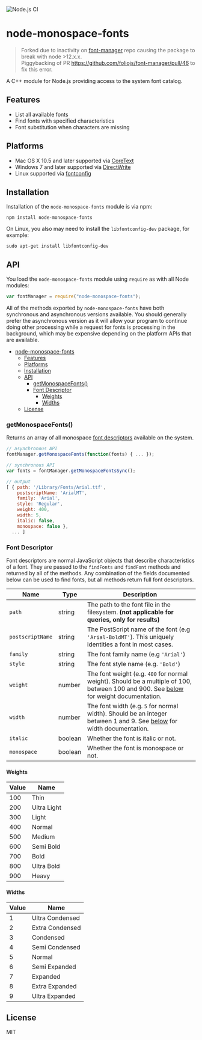 ![Node.js CI](https://github.com/bmealhouse/node-monospace-fonts/workflows/Node.js%20CI/badge.svg?branch=master)

# node-monospace-fonts

> Forked due to inactivity on [font-manager](https://github.com/foliojs/font-manager) repo causing the package to break with node >12.x.x. <br/> Piggybacking of PR https://github.com/foliojs/font-manager/pull/46 to fix this error.

A C++ module for Node.js providing access to the system font catalog.

## Features

- List all available fonts
- Find fonts with specified characteristics
- Font substitution when characters are missing

## Platforms

- Mac OS X 10.5 and later supported via [CoreText](https://developer.apple.com/library/mac/documentation/Carbon/reference/CoreText_Framework_Ref/_index.html)
- Windows 7 and later supported via [DirectWrite](<http://msdn.microsoft.com/en-us/library/windows/desktop/dd368038(v=vs.85).aspx>)
- Linux supported via [fontconfig](http://www.freedesktop.org/software/fontconfig)

## Installation

Installation of the `node-monospace-fonts` module is via npm:

    npm install node-monospace-fonts

On Linux, you also may need to install the `libfontconfig-dev` package, for example:

    sudo apt-get install libfontconfig-dev

## API

You load the `node-monospace-fonts` module using `require` as with all Node modules:

```javascript
var fontManager = require("node-monospace-fonts");
```

All of the methods exported by `node-monospace-fonts` have both synchronous and asynchronous versions available.
You should generally prefer the asynchronous version as it will allow your program to continue doing other
processing while a request for fonts is processing in the background, which may be expensive depending on
the platform APIs that are available.

- [node-monospace-fonts](#node-monospace-fonts)
  - [Features](#features)
  - [Platforms](#platforms)
  - [Installation](#installation)
  - [API](#api)
    - [getMonospaceFonts()](#getmonospacefonts)
    - [Font Descriptor](#font-descriptor)
      - [Weights](#weights)
      - [Widths](#widths)
  - [License](#license)

### getMonospaceFonts()

Returns an array of all monospace [font descriptors](#font-descriptor) available on the system.

```javascript
// asynchronous API
fontManager.getMonospaceFonts(function(fonts) { ... });

// synchronous API
var fonts = fontManager.getMonospaceFontsSync();

// output
[ { path: '/Library/Fonts/Arial.ttf',
    postscriptName: 'ArialMT',
    family: 'Arial',
    style: 'Regular',
    weight: 400,
    width: 5,
    italic: false,
    monospace: false },
  ... ]
```

### Font Descriptor

Font descriptors are normal JavaScript objects that describe characteristics of
a font. They are passed to the `findFonts` and `findFont` methods and returned by
all of the methods. Any combination of the fields documented below can be used to
find fonts, but all methods return full font descriptors.

| Name             | Type    | Description                                                                                                                                       |
| ---------------- | ------- | ------------------------------------------------------------------------------------------------------------------------------------------------- |
| `path`           | string  | The path to the font file in the filesystem. **(not applicable for queries, only for results)**                                                   |
| `postscriptName` | string  | The PostScript name of the font (e.g `'Arial-BoldMT'`). This uniquely identities a font in most cases.                                            |
| `family`         | string  | The font family name (e.g `'Arial'`)                                                                                                              |
| `style`          | string  | The font style name (e.g. `'Bold'`)                                                                                                               |
| `weight`         | number  | The font weight (e.g. `400` for normal weight). Should be a multiple of 100, between 100 and 900. See [below](#weights) for weight documentation. |
| `width`          | number  | The font width (e.g. `5` for normal width). Should be an integer between 1 and 9. See [below](#widths) for width documentation.                   |
| `italic`         | boolean | Whether the font is italic or not.                                                                                                                |
| `monospace`      | boolean | Whether the font is monospace or not.                                                                                                             |

#### Weights

| Value | Name        |
| ----- | ----------- |
| 100   | Thin        |
| 200   | Ultra Light |
| 300   | Light       |
| 400   | Normal      |
| 500   | Medium      |
| 600   | Semi Bold   |
| 700   | Bold        |
| 800   | Ultra Bold  |
| 900   | Heavy       |

#### Widths

| Value | Name            |
| ----- | --------------- |
| 1     | Ultra Condensed |
| 2     | Extra Condensed |
| 3     | Condensed       |
| 4     | Semi Condensed  |
| 5     | Normal          |
| 6     | Semi Expanded   |
| 7     | Expanded        |
| 8     | Extra Expanded  |
| 9     | Ultra Expanded  |

## License

MIT
